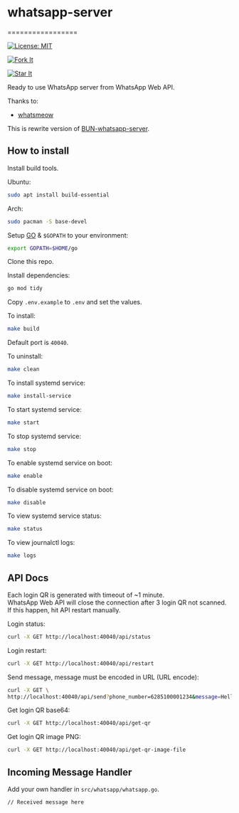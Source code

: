 # whatsapp-server

=================

[![License: MIT](https://img.shields.io/badge/License-MIT-yellow.svg)](LICENSE)

[![Fork It](https://img.shields.io/github/forks/selene466/GO-whatsapp-server?style=social)](https://github.com/selene466/GO-whatsapp-server/fork)

[![Star It](https://img.shields.io/github/stars/selene466/GO-whatsapp-server?style=social)](https://github.com/selene466/GO-whatsapp-server/stargazers)

Ready to use WhatsApp server from WhatsApp Web API.

Thanks to:

- [whatsmeow](https://github.com/tulir/whatsmeow)

This is rewrite version of [BUN-whatsapp-server](https://github.com/selene466/BUN-whatsapp-server).

## How to install

Install build tools.

Ubuntu:

```sh
sudo apt install build-essential
```

Arch:

```sh
sudo pacman -S base-devel
```

Setup [GO](https://go.dev/doc/install) & `$GOPATH` to your environment:

```sh
export GOPATH=$HOME/go
```

Clone this repo.

Install dependencies:

```sh
go mod tidy
```

Copy `.env.example` to `.env` and set the values.

To install:

```sh
make build
```

Default port is `40040`.

To uninstall:

```sh
make clean
```

To install systemd service:

```sh
make install-service
```

To start systemd service:

```sh
make start
```

To stop systemd service:

```sh
make stop
```

To enable systemd service on boot:

```sh
make enable
```

To disable systemd service on boot:

```sh
make disable
```

To view systemd service status:

```sh
make status
```

To view journalctl logs:

```sh
make logs
```

## API Docs

Each login QR is generated with timeout of ~1 minute.  
WhatsApp Web API will close the connection after 3 login QR not scanned.  
If this happen, hit API restart manually.

Login status:

```sh
curl -X GET http://localhost:40040/api/status
```

Login restart:

```sh
curl -X GET http://localhost:40040/api/restart
```

Send message, message must be encoded in URL (URL encode):

```sh
curl -X GET \
http://localhost:40040/api/send?phone_number=6285100001234&message=Hello%20World
```

Get login QR base64:

```sh
curl -X GET http://localhost:40040/api/get-qr
```

Get login QR image PNG:

```sh
curl -X GET http://localhost:40040/api/get-qr-image-file
```

## Incoming Message Handler

Add your own handler in `src/whatsapp/whatsapp.go`.

```node
// Received message here
```
